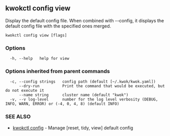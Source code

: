 ## kwokctl config view

Display the default config file. When combined with --config, it displays the default config file with the specified ones merged.

```
kwokctl config view [flags]
```

### Options

```
  -h, --help   help for view
```

### Options inherited from parent commands

```
  -c, --config strings   config path (default [~/.kwok/kwok.yaml])
      --dry-run          Print the command that would be executed, but do not execute it
      --name string      cluster name (default "kwok")
  -v, --v log-level      number for the log level verbosity (DEBUG, INFO, WARN, ERROR) or (-4, 0, 4, 8) (default INFO)
```

### SEE ALSO

* [kwokctl config](kwokctl_config.md)	 - Manage [reset, tidy, view] default config

